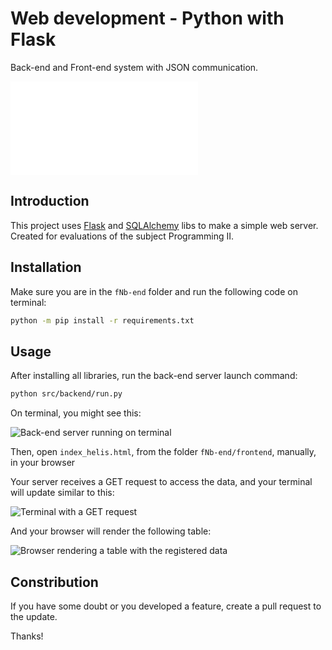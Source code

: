 # Web development - Python with Flask

Back-end and Front-end system with JSON communication.

![Versão em português](/README.pt.md)

## Introduction

This project uses [Flask](https://flask.palletsprojects.com/en/1.1.x/) and
[SQLAlchemy](https://www.sqlalchemy.org/) libs to make a simple web server.
Created for evaluations of the subject Programming II.

## Installation

Make sure you are in the `fNb-end` folder and run the following code on terminal:

```bash
python -m pip install -r requirements.txt
```

## Usage

After installing all libraries, run the back-end server launch command:

```bash
python src/backend/run.py
```

On terminal, you might see this:

![Back-end server running on terminal](/.github/terminal0.png)

Then, open `index_helis.html`, from the folder `fNb-end/frontend`, manually,
in your browser

Your server receives a GET request to access the data, and your terminal will update
similar to this:

![Terminal with a GET request](/.github/terminal01.png)

And your browser will render the following table:

![Browser rendering a table with the registered data](/.github/browser0.png)

## Constribution

If you have some doubt or you developed a feature, create a pull request to the update.

Thanks!